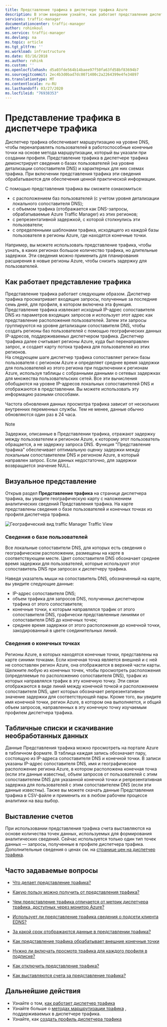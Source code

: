 ```yaml
---
title: Представление трафика в диспетчере трафика Azure
description: В этом введении узнайте, как работает представление диспетчера движения трафика.
services: traffic-manager
documentationcenter: traffic-manager
author: rohinkoul
ms.service: traffic-manager
ms.devlang: na
ms.topic: article
ms.tgt_pltfrm: ''
ms.workload: infrastructure
ms.date: 03/16/2018
ms.author: rohink
ms.custom: ''
ms.openlocfilehash: d5a03fde564b14baee97f50fa63fd58bf83694b7
ms.sourcegitcommit: 2ec4b3d0bad7dc0071400c2a2264399e4fe34897
ms.translationtype: MT
ms.contentlocale: ru-RU
ms.lasthandoff: 03/27/2020
ms.locfileid: "76938353"
---
```

# <a name="traffic-manager-traffic-view"></a>Представление трафика в диспетчере трафика

Диспетчер трафика обеспечивает маршрутизацию на уровне DNS, чтобы перенаправлять пользователей в работоспособные конечные точки на основе метода маршрутизации, который вы указали при создании профиля. Представление трафика в диспетчере трафика демонстрирует сведения о базах пользователей (на уровне детализации сопоставителя DNS) и характерных для них схемах трафика. При включении представления трафика эти сведения обрабатываются для обеспечения ценной практической информации. 

С помощью представления трафика вы сможете ознакомиться:
- с расположением баз пользователей (с учетом уровня детализации локального сопоставителя DNS);
- с объемом трафика (отображается как DNS-запросы, обрабатываемые Azure Traffic Manager) из этих регионов;
- с репрезентативной задержкой, с которой столкнулись эти пользователи;
- с определенными шаблонами трафика, исходящего из каждой базы пользователя в регионы Azure, где находятся конечные точки. 

Например, вы можете использовать представление трафика, чтобы узнать, в каких регионах большое количество трафика, но длительные задержки. Эти сведения можно применить для планирования расширения в новые регионы Azure, чтобы снизить задержку для пользователей.

## <a name="how-traffic-view-works"></a>Как работает представление трафика

Представление трафика работает следующим образом. Диспетчер трафика просматривает входящие запросы, полученные за последние семь дней, для профиля, в котором включена эта функция. Представление трафика извлекает исходный IP-адрес сопоставителя DNS из параметров входящих запросов и использует этот адрес как представление расположения пользователей. Затем эти запросы группируются на уровне детализации сопоставителя DNS, чтобы создать регионы баз пользователей с помощью географических данных IP-адресов, поддерживаемых диспетчером трафика. Диспетчер трафика далее считывает регионы Azure, куда был перенаправлен запрос, и создает карту потока трафика для пользователей из этих регионов.  
На следующем шаге диспетчер трафика сопоставляет регион базы пользователя с регионом Azure и определяет среднее время задержки для пользователей из этого региона при подключении к регионам Azure, используя таблицы с собранными данными о сетевых задержках для множества пользовательских сетей. Все эти вычисления обобщаются на уровне IP-адресов локальных сопоставителей DNS и отображаются в представлении. Вы можете использовать эту информацию разными способами.

Частота обновления данных просмотра трафика зависит от нескольких внутренних переменных службы. Тем не менее, данные обычно обновляются один раз в 24 часа.

>[!NOTE]
>Задержки, описанные в Представлении трафика, отражают задержку между пользователем и регионом Azure, к которому этот пользователь обращается, а не задержку запроса DNS. Функция "Представление трафика" обеспечивает оптимальную оценку задержки между локальным сопоставителем DNS и регионом Azure, в который направлен запрос. Если данных недостаточно, для задержки возвращается значение NULL. 

## <a name="visual-overview"></a>Визуальное представление

Открыв раздел **Представление трафика** на странице диспетчера трафика, вы увидите географическую карту с наложением аналитических сведений Представления трафика. На карте представлены сведения о базе пользователей и конечных точках из профиля диспетчера трафика.

![Географический вид traffic Manager Traffic View][1]

### <a name="user-base-information"></a>Сведения о базе пользователей

Все локальные сопоставители DNS, для которых есть сведения о географическом расположении, размещены на карте в соответствующем месте. Цвет сопоставителя DNS обозначает среднее время задержки для пользователей, которые используют этот сопоставитель DNS при запросах к диспетчеру трафика.

Наведя указатель мыши на сопоставитель DNS, обозначенный на карте, вы увидите следующие данные:
- IP-адрес сопоставителя DNS;
- объем трафика для запросов DNS, полученных диспетчером трафика от этого сопоставителя;
- конечные точки, к которым направлялся трафик от этого сопоставителя DNS, графически представленные линиями от сопоставителя DNS до конечных точек; 
- среднее время задержки от этого расположения до конечной точки, закодированный в цвете соединительных линий.

### <a name="endpoint-information"></a>Сведения о конечных точках

Регионы Azure, в которых находятся конечные точки, представлены на карте синими точками. Если конечная точка является внешней и с ней не сопоставлен регион Azure, она отображается в верхней части карты. Щелкните любую из конечных точек, чтобы просмотреть расположения (определяемые по расположению сопоставителя DNS), трафик из которых направлялся трафик в эту конечную точку. Эти связи отображаются в виде линий между конечной точкой и расположением сопоставителя DNS, цвет которых обозначает репрезентативное значение задержки для соответствующей пары. Кроме того, вы увидите имя конечной точки, регион Azure, в котором она выполняется, и общий объем запросов, направленных в эту конечную точку изучаемым профилем диспетчера трафика.


## <a name="tabular-listing-and-raw-data-download"></a>Табличные списки и скачивание необработанных данных

Данные Представления трафика можно просмотреть на портале Azure в табличном формате. В таблица каждая запись обозначает пару, состоящую из IP-адреса сопоставителя DNS и конечной точки. В записи указаны IP-адрес сопоставителя DNS, имя и географическое расположение региона Azure, в котором расположена конечная точка (если эти данные известны), объем запросов от пользователей с этим сопоставителем DNS для указанной конечной точки и репрезентативная задержка для пользователей с этим сопоставителем DNS (если эти данные известны). Также вы можете скачать данные Представления трафика в CSV-файле и применить их в любом рабочем процессе аналитики на ваш выбор.

## <a name="billing"></a>Выставление счетов

При использовании представления трафика счета выставляются на основе количества точек данных, используемых для формирования аналитических сведений. Сейчас используется только один тип точек данных — запросы, полученные в профиле диспетчера трафика. Дополнительные сведения о ценах см. на [странице цен на диспетчер трафика](https://azure.microsoft.com/pricing/details/traffic-manager/).

## <a name="faqs"></a>Часто задаваемые вопросы

* [Что делает представление трафика?](https://docs.microsoft.com/azure/traffic-manager/traffic-manager-faqs#what-does-traffic-view-do)

* [Какую пользу можно получить от представления трафика?](https://docs.microsoft.com/azure/traffic-manager/traffic-manager-faqs#how-can-i-benefit-from-using-traffic-view)

* [Чем представление трафика отличается от метрик диспетчера трафика, доступных через монитор Azure?](https://docs.microsoft.com/azure/traffic-manager/traffic-manager-faqs#how-is-traffic-view-different-from-the-traffic-manager-metrics-available-through-azure-monitor)

* [Использует ли представление трафика сведения о подсети клиента EDNS?](https://docs.microsoft.com/azure/traffic-manager/traffic-manager-faqs#does-traffic-view-use-edns-client-subnet-information)

* [За какой срок отображаются данные в представлении трафика?](https://docs.microsoft.com/azure/traffic-manager/traffic-manager-faqs#how-many-days-of-data-does-traffic-view-use)

* [Как представление трафика обрабатывает внешние конечные точки](https://docs.microsoft.com/azure/traffic-manager/traffic-manager-faqs#how-does-traffic-view-handle-external-endpoints)

* [Нужно ли включать просмотр трафика для каждого профиля в подписке?](https://docs.microsoft.com/azure/traffic-manager/traffic-manager-faqs#do-i-need-to-enable-traffic-view-for-each-profile-in-my-subscription)

* [Как отключить представление трафика?](https://docs.microsoft.com/azure/traffic-manager/traffic-manager-faqs#how-can-i-turn-off-traffic-view)

* [Как выставляются счета за представление трафика?](https://docs.microsoft.com/azure/traffic-manager/traffic-manager-faqs#how-does-traffic-view-billing-work)

## <a name="next-steps"></a>Дальнейшие действия

- Узнайте о том, [как работает диспетчер трафика](traffic-manager-overview.md)
- Узнайте больше о [методах маршрутизации трафика](traffic-manager-routing-methods.md) , поддерживаемых в диспетчере трафика.
- Узнайте, как [создать профиль диспетчера трафика](traffic-manager-create-profile.md)

<!--Image references-->
[1]: ./media/traffic-manager-traffic-view-overview/trafficview.png